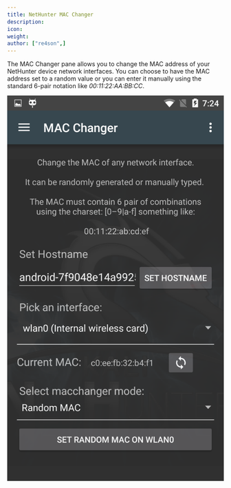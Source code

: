 ```yaml
---
title: NetHunter MAC Changer
description:
icon:
weight:
author: ["re4son",]
---
```


The MAC Changer pane allows you to change the MAC address of your NetHunter device network interfaces. You can choose to have the MAC address set to a random value or you can enter it manually using the standard 6-pair notation like _00:11:22:AA:BB:CC_.

![](nethunter-macchanger.png)
